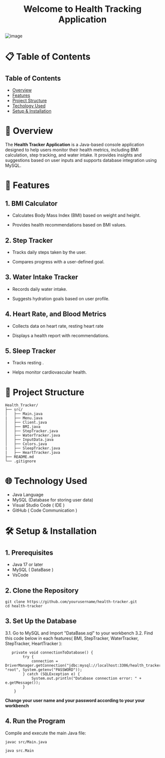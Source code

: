 # <p align="center">Welcome to Health Tracking Application</p>
![image](https://github.com/user-attachments/assets/f84c65a4-4195-45c6-9fee-0ed54cd5dac7)

# 📋 Table of Contents

## Table of Contents
- [Overview](#overview)
- [Features](#features)
- [Project Structure](#project-structure)
- [Techology Used](#technology-used)
- [Setup & Installation](#setup-&-installation)


# 📌 Overview

The **Health Tracker Application** is a Java-based console application designed to help users monitor their health metrics, including BMI calculation, step tracking, and water intake. It provides insights and suggestions based on user inputs and supports database integration using MySQL.

# 🚀 Features

## 1. BMI Calculator

- Calculates Body Mass Index (BMI) based on weight and height.

- Provides health recommendations based on BMI values.

## 2. Step Tracker

- Tracks daily steps taken by the user.

- Compares progress with a user-defined goal.

## 3. Water Intake Tracker

- Records daily water intake.

- Suggests hydration goals based on user profile.

## 4. Heart Rate, and Blood Metrics

- Collects data on heart rate, resting heart rate

- Displays a health report with recommendations.

## 5. Sleep Tracker

- Tracks resting .

- Helps monitor cardiovascular health.

# 📂 Project Structure

```
Health_Tracker/
├── src/
│   ├── Main.java
|   ├── Menu.java
│   ├── Client.java
│   ├── BMI.java
│   ├── StepTracker.java
│   ├── WaterTracker.java
│   ├── InputData.java
│   ├── Colors.java
|   ├── SleepTracker.java
|   ├── HeartTracker.java
├── README.md
└── .gitignore
```

# 🌐 Technology Used

- Java Language
- MySQL (Database for storing user data)
- Visual Studio Code ( IDE )
- GitHub ( Code Communication )

# 🛠️ Setup & Installation

## 1. Prerequisites

- Java 17 or later
- MySQL ( DataBase )
- VsCode

## 2. Clone the Repository

```
git clone https://github.com/yourusername/health-tracker.git
cd health-tracker
```

## 3. Set Up the Database

3.1. Go to MySQL and Import "DataBase.sql" to your workbench
3.2. Find this code below in each features( BMI, StepTracker, WaterTracker, StepTracker, HeartTracker ):
   
```
   private void connectionToDatabase() {
        try {
            connection = DriverManager.getConnection("jdbc:mysql://localhost:3306/health_tracker", "root", System.getenv("PASSWORD"));
        } catch (SQLException e) {
            System.out.println("Database connection error: " + e.getMessage());
        }
    }
```


  **Change your user name and your password according to your  your workbench**

## 4. Run the Program

Compile and execute the main Java file:
```
javac src/Main.java

java src.Main
```

